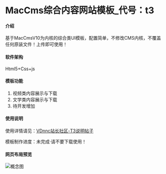# MacCms综合内容网站模板_代号：t3

#### 介绍
基于MacCmsV10为内核的综合类UI模板，配置简单，不修改CMS内核，不覆盖任何原装文件！上传即可使用！

#### 软件架构
Html5+Css+js


#### 模板功能

1.  视频类内容展示与下载
2.  文学类内容展示与下载
3.  待开发增加

#### 使用说明

使用详情请见：[VDnnc站长社区-T3说明帖子](https://www.vdnnc.com/i/n6885n1c1.html)

模板制作进度：未完成·请不要下载使用！

#### 网页布局预览
![概念图](https://images.gitee.com/uploads/images/2020/0927/221339_1f017235_1356409.png "huaban.png")


